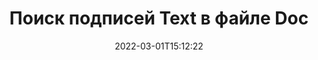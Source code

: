 ---
############################# Static ############################
layout: "auto-gen-signature"
date: 2022-03-01T15:12:22
draft: false
operation: Search
signaturetype: Text
fileformat: Doc
productName: .NET
lang: ru
productCode: net
otherformats: pdf doc docx docm dot dotm dotx odt ott rtf xls xlsx xlsm xlsb csv ods ots xltx xltm ppt pptx pps ppsx odp otp potx potm pptm ppsm
breadcrumb: Search Text signatures at Doc with C#

############################# Head ############################
head_title: "Поиск подписей Text в файле Doc в C#"
head_description: "Используйте .NET для поиска подписей Text в файлах Doc с помощью нескольких строк кода."

############################# Header ############################
title: "Поиск подписей Text в файле Doc"
description: "Собственный API .NET позволяет искать подписи Text в уже подписанных файлах Doc. Выполните расширенный поиск электронной подписи в документах Doc, используя несколько строк кода."
bg_image: "https://cms.admin.containerize.com/templates/aspose/App_Themes/V3/images/bg/header1.png"
bg_overlay: false
button:
    enable: true

############################# SubMenu ############################
submenu:
    enable: true

    left:
        img_alt: "GroupDocs.Signature for .NET"
        image: "https://cms.admin.containerize.com/templates/groupdocs/images/product-logos/90x90-noborder/groupdocsature-net.png"
        product: "GroupDocs.Signature"
        platform: ".NET"



############################# About ############################
about:
    enable: true
    title: "Об API GroupDocs.Signature for .NET"
    content: |
        [GroupDocs.Signature for .NET](https://products.groupdocs.com/signature/net/) предоставляет .NET API для обработки документов с использованием различных типов подписи, таких как тексты, изображения, цифровые сертификаты, штрих-коды, QR-коды, штампы или метаданные. Пользователи могут добавлять, удалять, обновлять, проверять или искать электронные подписи в PDF-файлах, документах MS Word, книгах MS Excel, презентациях MS PowerPoint, файлах Adobe Photoshop и различных форматах изображений с дополнительной поддержкой настройки свойств подписи по мере необходимости.
    

############################# Steps ############################
steps:
    enable: true
    title_left: "Как искать подписи Text в Doc"
    content_left: |
        [GroupDocs.Signature for .NET](https://products.groupdocs.com/signature/net/) упрощает разработчикам .NET поиск подписей Text в файлах Doc из своих приложений, выполняя несколько простых шагов.
        
        * Создайте новый экземпляр класса Signature и передайте путь к исходному документу в качестве параметра конструктора.
        * Создайте экземпляр объекта SearchOptions в соответствии с вашими требованиями и укажите параметры поиска.
        * Вызовите метод Search экземпляра класса Signature и передайте ему SearchOptions.
        * Обрабатывайте результаты поиска в соответствии с вашими требованиями.

    title_right: "System Requirements"
    content_right: |
        GroupDocs.Signature for .NET поддерживаются на всех основных платформах и операционных системах. Перед выполнением приведенного ниже кода убедитесь, что в вашей системе установлены следующие предварительные компоненты.

        * Операционные системы: Microsoft Windows, Linux, MacOS
        * Среды разработки: Microsoft Visual Studio, Xamarin, MonoDevelop
        * Frameworks: .NET Framework, .NET Standard, .NET Core, Mono
        * Загрузите последнюю версию GroupDocs.Signature for .NET из [Nuget](https://www.nuget.org/packages/groupdocs.signature)
         
    code: |
        ```csharp    
                
        // Set up input Doc file
        string filePath = "input.doc";

        // Instantiate Signature for input file
        using (GroupDocs.Signature.Signature signature = new GroupDocs.Signature.Signature(filePath))
        {
                //Create search options
                TextSearchOptions options = new TextSearchOptions()
                {
                    // specify special pages to search on 
                    AllPages = false,
                    // single page number
                    PageNumber = 1,
                    // specify text match type
                    MatchType = TextMatchType.Contains,
                    // specify text pattern to search
                    Text = "Text signature"
                };

                // search for Text signatures in Doc document
                List<TextSignature> signatures = signature.Search<TextSignature>(options);

                // process signatures which were found                
                foreach (TextSignature item in signatures)
                {
                    //...
                }
        }

        ```

############################# Demos ############################
demos:
    enable: true
    title: "Подписание с помощью подписей Text Live Demo"
    content: |
       Добавьте различные электронные подписи к файлам Doc прямо сейчас, посетив веб-сайт [GroupDocs.Signature App](https://products.groupdocs.app/signature/family).

        
############################# More Formats ############################
more_formats:
    enable: true
    title: "Поиск других подписей Text с помощью C#"
    content: |
        "Поиск электронных подписей в различных документах. Найдите подписи одного из популярных форматов файлов, как показано ниже."
    format: 
           
       
back_to_top:
    enable: true
---